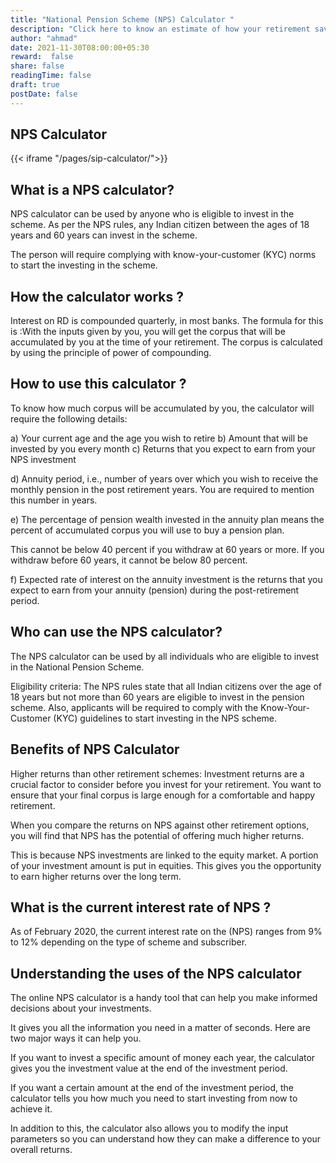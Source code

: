 ```yaml
---
title: "National Pension Scheme (NPS) Calculator "
description: "Click here to know an estimate of how your retirement savings and monthly pension would grow over the years."
author: "ahmad"
date: 2021-11-30T08:00:00+05:30
reward:  false
share: false
readingTime: false
draft: true
postDate: false
---
```


## NPS Calculator


{{< iframe "/pages/sip-calculator/">}}

## What is a NPS calculator?

NPS calculator can be used by anyone who is eligible to invest in the scheme. As per the NPS rules, any Indian citizen between the ages of 18 years and 60 years can invest in the scheme.

The person will require complying with know-your-customer (KYC) norms to start the investing in the scheme.

## How the calculator works ?

Interest on RD is compounded quarterly, in most banks. The formula for this is :With the inputs given by you, you will get the corpus that will be accumulated by you at the time of your retirement. The corpus is calculated by using the principle of power of compounding.

## How to use this calculator ?

To know how much corpus will be accumulated by you, the calculator will require the following details:

a) Your current age and the age you wish to retire
b) Amount that will be invested by you every month
c) Returns that you expect to earn from your NPS investment

d) Annuity period, i.e., number of years over which you wish to receive the monthly pension in the post retirement years. You are required to mention this number in years.


e) The percentage of pension wealth invested in the annuity plan means the percent of accumulated corpus you will use to buy a pension plan. 

This cannot be below 40 percent if you withdraw at 60 years or more. If you withdraw before 60 years, it cannot be below 80 percent.

f) Expected rate of interest on the annuity investment is the returns that you expect to earn from your annuity (pension) during the post-retirement period.

## Who can use the NPS calculator?

The NPS calculator can be used by all individuals who are eligible to invest in the National Pension Scheme.

Eligibility criteria: The NPS rules state that all Indian citizens over the age of 18 years but not more than 60 years are eligible to invest in the pension scheme. Also, applicants will be required to comply with the Know-Your-Customer (KYC) guidelines to start investing in the NPS scheme.

## Benefits of NPS Calculator 

Higher returns than other retirement schemes: Investment returns are a crucial factor to consider before you invest for your retirement. You want to ensure that your final corpus is large enough for a comfortable and happy retirement.

When you compare the returns on NPS against other retirement options, you will find that NPS has the potential of offering much higher returns.

This is because NPS investments are linked to the equity market. A portion of your investment amount is put in equities. This gives you the opportunity to earn higher returns over the long term.

## What is the current interest rate of NPS ?

As of February 2020, the current interest rate on the (NPS) ranges from 9% to 12% depending on the type of scheme and subscriber.

## Understanding the uses of the NPS calculator

The online NPS calculator is a handy tool that can help you make informed decisions about your investments. 

It gives you all the information you need in a matter of seconds. Here are two major ways it can help you.

If you want to invest a specific amount of money each year, the calculator gives you the investment value at the end of the investment period.

If you want a certain amount at the end of the investment period, the calculator tells you how much you need to start investing from now to achieve it.

In addition to this, the calculator also allows you to modify the input parameters so you can understand how they can make a difference to your overall returns.


